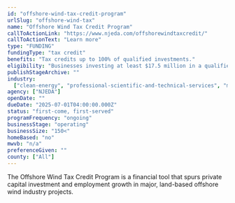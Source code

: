 ```yaml
---
id: "offshore-wind-tax-credit-program"
urlSlug: "offshore-wind-tax"
name: "Offshore Wind Tax Credit Program"
callToActionLink: "https://www.njeda.com/offshorewindtaxcredit/"
callToActionText: "Learn more"
type: "FUNDING"
fundingType: "tax credit"
benefits: "Tax credits up to 100% of qualified investments."
eligibility: "Businesses investing at least $17.5 million in a qualified wind energy facility and employing at least 150 new, full-time employees."
publishStageArchive: ""
industry:
  ["clean-energy", "professional-scientific-and-technical-services", "manufacturing", "other-services"]
agency: ["NJEDA"]
openDate: ""
dueDate: "2025-07-01T04:00:00.000Z"
status: "first-come, first-served"
programFrequency: "ongoing"
businessStage: "operating"
businessSize: "150<"
homeBased: "no"
mwvb: "n/a"
preferenceGiven: ""
county: ["All"]
---
```


The Offshore Wind Tax Credit Program is a financial tool that spurs private capital investment and employment growth in major, land-based offshore wind industry projects.
